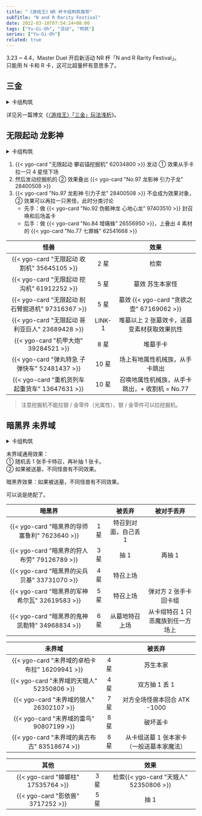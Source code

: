```yaml
---
title: "《游戏王》NR 杯卡组构筑推荐"
subTitle: "N and R Rarity Festival"
date: 2022-03-18T07:54:24+08:00
tags: ["Yu-Gi-Oh", "活动", "构筑"]
series: ["Yu-Gi-Oh"]
related: true
---
```


3.23 \~ 4.4，Master Duel 开启新活动 NR 杯「N and R Rarity Festival」。\
只能用 N 卡和 R 卡，这可比超量杯有意思多了。

## 三金

<details>
  <summary>卡组构筑</summary>

{{< ygo-deck "全 NR 三形金字塔" "/game/yu_gi_oh-triamid/" >}}
#main
44440058
48519867
48519867
48519867
80344569
80344569
69529337
69529337
69529337
95923441
95923441
95923441
32912040
32912040
32912040
11302671
11302671
11302671
10286023
36187051
83102080
99927991
99927991
9989792
9989792
45383307
45383307
45383307
72772445
72772445
72772445
64576557
64576557
64576557
38761908
38761908
74003290
74003290
96100333
96100333
#extra
70913714
64880894
78229193
78229193
52711246
52711246
91895091
71166481
90664857
80796456
58600555
23656668
52119435
5402805
32986898
{{< /ygo-deck >}}

</details>

详见另一篇博文《<a href="/game/yu_gi_oh-triamid/" target="_blank">〈游戏王〉「三金」玩法浅析</a>》。

## 无限起动 龙影神

<details>
  <summary>卡组构筑</summary>

{{< ygo-deck "全 NR 无限起动 龙影神" "https://www.bilibili.com/video/BV1BL411A7m7" >}}
#main
35645105
35645105
35645105
41172955
41172955
86445415
86445415
13839120
13839120
29021114
55010259
62034800
62034800
62034800
938717
938717
61912252
97316367
97316367
39284521
39284521
39284521
36322312
36322312
13647631
13647631
13647631
52481437
52481437
52481437
63717421
63717421
34721681
34721681
34721681
5318639
5318639
2371506
2371506
2371506
#extra
51735257
60195675
28400508
28400508
97403510
97403510
47017574
47017574
90162951
90162951
26556950
26556950
62541668
62541668
23689428
!side
34492631
4334811
13210191
30600344
26708437
88667504
68630939
{{< /ygo-deck >}}

</details>

1. {{< ygo-card "无限起动 攀岩锚挖掘机" 62034800 >}} 发动 ① 效果从手卡拉一只 4 星怪下场
2. 然后发动挖掘机的 ② 效果叠出 {{< ygo-card "No.97 龙影神 引力子龙" 28400508 >}}
3. {{< ygo-card "No.97 龙影神 引力子龙" 28400508 >}} 不会成为效果对象，② 效果可以再拉一只黑怪，此时分类讨论
   - 先手：做 {{< ygo-card "No.92 伪骸神龙 心地心龙" 97403510 >}} 封召唤和后场盖卡
   - 后手：做 {{< ygo-card "No.84 增痛蛛" 26556950 >}}，上叠出 4 素材的 {{< ygo-card "No.77 七罪蛛" 62541668 >}}

|                       怪兽                        |        |                      效果                      |
| :-----------------------------------------------: | :----: | :--------------------------------------------: |
|    {{< ygo-card "无限起动 收割机" 35645105 >}}    |  2 星  |                      检索                      |
|    {{< ygo-card "无限起动 挖沟机" 61912252 >}}    |  5 星  |                墓效 苏生本家怪                 |
| {{< ygo-card "无限起动 削石臂掘进机" 97316367 >}} |  5 星  |   墓效 {{< ygo-card "贪欲之壶" 67169062 >}}    |
|  {{< ygo-card "无限起动 哥利亚巨人" 23689428 >}}  | LINK-1 |  堆墓以上 2 张墓效卡，送墓变素材获取效果抗性   |
|       {{< ygo-card "机甲大炮" 39284521 >}}        |  8 星  |                    堆墓手卡                    |
|   {{< ygo-card "弹丸特急 子弹快车" 52481437 >}}   | 10 星  |         场上有地属性机械族，从手卡跳出         |
|  {{< ygo-card "重机货列车 起重货车" 13647631 >}}  | 10 星  | 召唤地属性机械族，从手卡跳出，+ 收割机 = No.77 |

> 注意挖掘机不能拉银 / 金零件（光属性），银 / 金零件可以拉挖掘机。

## 暗黑界 未界域

<details>
  <summary>卡组构筑</summary>

{{< ygo-deck "全 NR 暗黑界 未界域" "https://www.bilibili.com/video/BV1qL4y1T7Kq" >}}
#main
7623640
7623640
7623640
79126789
79126789
79126789
17535764
33731070
33731070
33731070
16209941
16209941
16209941
52350806
52350806
52350806
32619583
32619583
32619583
3717252
3717252
3717252
34968834
34968834
34968834
26302107
26302107
26302107
90807199
90807199
90807199
83518674
83518674
83518674
25140659
25140659
25140659
15083304
15083304
15083304
#extra
11411223
80796456
28400508
28400508
97403510
47017574
26556950
26556950
62541668
62541668
84271823
52119435
49725936
15844566
32986898
{{< /ygo-deck >}}

</details>

未界域通用效果：\
① 随机丢 1 张手卡特召，再补抽 1 张卡。\
② 如果被送墓，不同怪兽有不同效果。

暗黑界效果：如果被送墓，不同怪兽有不同效果。

可以说是绝配了。

|                     暗黑界                      |      |        被丢弃        |            被对手丢弃             |
| :---------------------------------------------: | :--: | :------------------: | :-------------------------------: |
| {{< ygo-card "暗黑界的导师 塞鲁利" 7623640 >}}  | 1 星 | 特召到对面，自己丢 1 |                                   |
|  {{< ygo-card "暗黑界的狩人 布劳" 79126789 >}}  | 3 星 |         抽 1         |              再抽 1               |
|  {{< ygo-card "暗黑界的尖兵 贝基" 33731070 >}}  | 4 星 |       特召上场       |                                   |
| {{< ygo-card "暗黑界的军神 希尔瓦" 32619583 >}} | 5 星 |       特召上场       |       弹对方 2 张手卡回卡组       |
| {{< ygo-card "暗黑界的鬼神 凯勒特" 34968834 >}} | 6 星 |    从墓地特召上场    | 从卡组特召 1 只恶魔族到任一方场上 |

|                     未界域                     |      |                  被丢弃                   |
| :--------------------------------------------: | :--: | :---------------------------------------: |
| {{< ygo-card "未界域的卓柏卡布拉" 16209941 >}} | 4 星 |                 苏生本家                  |
|   {{< ygo-card "未界域的天蛾人" 52350806 >}}   | 4 星 |               双方抽 1 丢 1               |
|    {{< ygo-card "未界域的狼人" 26302107 >}}    | 7 星 |       对方全场怪兽本回合 ATK -1000        |
|    {{< ygo-card "未界域的雷鸟" 90807199 >}}    | 8 星 |                 破坏盖卡                  |
|  {{< ygo-card "未界域的奥古布古" 83518674 >}}  | 8 星 | 从卡组送墓 1 张本家卡（一般送墓本家魔法） |

|                其他                |      |                  效果                  |
| :--------------------------------: | :--: | :------------------------------------: |
| {{< ygo-card "蟑螂柱" 17535764 >}} | 3 星 | 检索{{< ygo-card "天蛾人" 52350806 >}} |
| {{< ygo-card "影依兽" 3717252 >}}  | 5 星 |                  抽 1                  |
